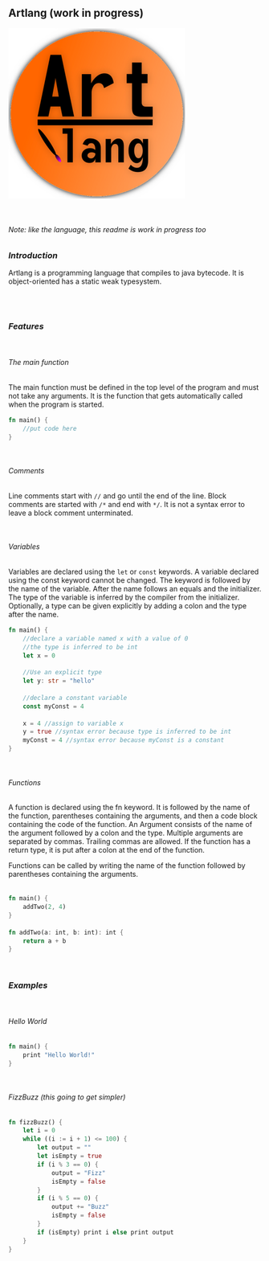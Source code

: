 ## Artlang (work in progress)

![logo](https://raw.githubusercontent.com/blueUserRed/artlang/master/logo.png)

<br>

###### _Note: like the language, this readme is work in progress too_

### _Introduction_
Artlang is a programming language that compiles to 
java bytecode. It is object-oriented has a static weak typesystem.

<br><br>

### _Features_

<br>

###### The main function
The main function must be defined in the top level of the program and
must not take any arguments. It is the function that gets automatically
called when the program is started.
```rust
fn main() {
    //put code here
}
```

<br>

###### Comments
Line comments start with `//` and go until the end of the line.
Block comments are started with `/*` and end with `*/`. It
is not a syntax error to leave a block comment unterminated.

<br>

###### Variables
Variables are declared using the `let` or `const` keywords. A variable
declared using the const keyword cannot be changed. The keyword is
followed by the name of the variable. After the name follows an 
equals and the initializer. The type of the variable is inferred
by the compiler from the initializer. Optionally, a type can be 
given explicitly by adding a colon and the type after the name.

````rust
fn main() {
    //declare a variable named x with a value of 0
    //the type is inferred to be int
    let x = 0
    
    //Use an explicit type
    let y: str = "hello"
    
    //declare a constant variable
    const myConst = 4
    
    x = 4 //assign to variable x
    y = true //syntax error because type is inferred to be int
    myConst = 4 //syntax error because myConst is a constant
}
````

<br>

###### Functions
A function is declared using the fn keyword. It is followed by the
name of the function, parentheses containing the arguments, and then
a code block containing the code of the function. An Argument
consists of the name of the argument followed by a colon and the type.
Multiple arguments are separated by commas. Trailing
commas are allowed. If the function has a return type, it is put
after a colon at the end of the function.

Functions can be 
called by writing the name of the function followed by parentheses
containing the arguments.

````rust

fn main() {
    addTwo(2, 4)
}

fn addTwo(a: int, b: int): int {
    return a + b
}
````

<!-- TODO: continue -->

<br>


### _Examples_

<br>

###### Hello World
```rust
fn main() {
    print "Hello World!"
}
```

<br>

###### FizzBuzz (this going to get simpler)
```rust
fn fizzBuzz() {
    let i = 0
    while ((i := i + 1) <= 100) {
        let output = ""
        let isEmpty = true
        if (i % 3 == 0) {
            output = "Fizz"
            isEmpty = false
        }
        if (i % 5 == 0) {
            output += "Buzz"
            isEmpty = false
        }
        if (isEmpty) print i else print output
    }
}
```
